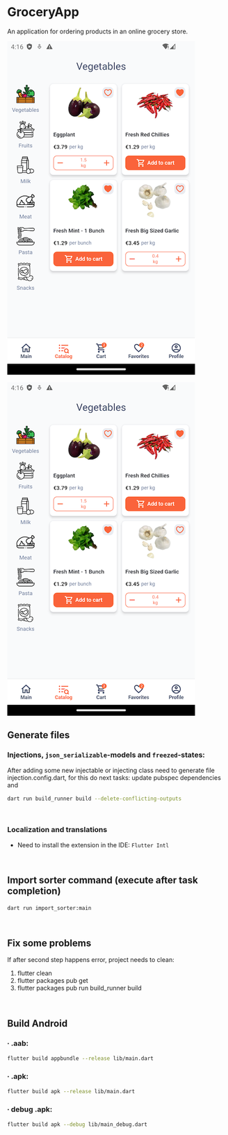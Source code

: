 # GroceryApp

An application for ordering products in an online grocery store.

![Catalog](./screenshots/Screenshot_20240807_161647.png "Product catalog")

![Favorites](./screenshots/Screenshot_20240807_161647.png "Favorites")

## Generate files
### Injections,  `json_serializable`-models and `freezed`-states:
After adding some new injectable or injecting class need to generate file injection.config.dart, for this do next tasks: update pubspec dependencies and
```sh
dart run build_runner build --delete-conflicting-outputs
```

<br />

### Localization and translations
- Need to install the extension in the IDE: `Flutter Intl`

<br />

## Import sorter command (execute after task completion)
```sh
dart run import_sorter:main
```

<br />

## Fix some problems
If after second step happens error, project needs to clean:

1. flutter clean
2. flutter packages pub get
3. flutter packages pub run build_runner build

<br />

## Build Android

### &#8729; .aab:

```sh
flutter build appbundle --release lib/main.dart
```

### &#8729; .apk:

```sh
flutter build apk --release lib/main.dart
```

### &#8729; debug .apk:

```sh
flutter build apk --debug lib/main_debug.dart
```
<br />
